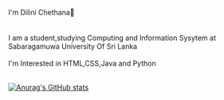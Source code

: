  I'm Dilini Chethana👋<br><br><br>
 I am a student,studying Computing and Information Sysytem at Sabaragamuwa University Of Sri Lanka<br><br>
 I'm Interested in HTML,CSS,Java and Python<br><br>

 
[![Anurag's GitHub stats](https://github-readme-stats.vercel.app/api?username=DiliniChethana)](https://github.com/DiliniChethana/github-readme-stats)
